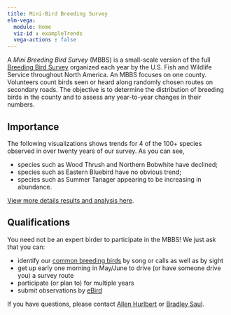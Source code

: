 ```yaml
---
title: Mini-Bird Breeding Survey
elm-vega:
  module: Home
  viz-id : exampleTrends
  vega-actions : false
---
```


A *Mini Breeding Bird Survey* (MBBS) is a small-scale version of the full
[Breeding Bird Survey](https://www.pwrc.usgs.gov/bbs/)
organized each year by the U.S. Fish and Wildlife Service
throughout North America.
An MBBS focuses on one county.
Volunteers count birds seen or heard
along randomly chosen routes on secondary roads.
The objective is to determine the distribution of breeding birds in the county
and to assess any year-to-year changes in their numbers.

## Importance

The following visualizations shows trends
for 4 of the 100+ species observed in over twenty years of our survey.
As you can see,

* species such as Wood Thrush and Northern Bobwhite have declined;
* species such as Eastern Bluebird have no obvious trend;
* species such as Summer Tanager appearing to be increasing in abundance.

<div id="exampleTrends" margin=auto></div>

[View more details results and analysis here](results).

## Qualifications

You need not be an expert birder to participate in the MBBS!
We just ask that you can:

* identify our [common breeding birds](mbbsbirds.html)
by song or calls as well as by sight
* get up early one morning in May/June
to drive (or have someone drive you) a survey route
* participate (or plan to) for multiple years
* submit observations by [eBird](https://ebird.org)

If you have questions,
please contact
<a href="mailto:hurlbert@bio.unc.edu">Allen Hurlbert</a>
or
<a href="mailto:bradleysaul@fastmail.com">Bradley Saul</a>.
